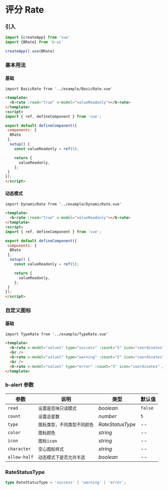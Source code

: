 # 评分 Rate

### 引入

```js
import {createApp} from 'vue'
import {BRate} from 'b-ui'

createApp().use(BRate)
```

### 基本用法

#### 基础

```vue
import BasicRate from '../example/BasicRate.vue'
```

```html
<template>
  <b-rate :read="true" v-model="valueReadonly"></b-rate>
</template>
<script>
import { ref, defineComponent } from 'vue';

export default defineComponent({
 components: {
  BRate
 },
  setup() {
    const valueReadonly = ref(5);

    return {
      valueReadonly,
    };
 }
});
</script>
```

#### 动态模式

```vue
import DynamicRate from '../example/DynamicRate.vue'
```

```html
<template>
  <b-rate :read="true" v-model="valueReadonly"></b-rate>
</template>
<script>
import { ref, defineComponent } from 'vue';

export default defineComponent({
 components: {
  BRate
 },
  setup() {
    const valueReadonly = ref(5);

    return {
      valueReadonly,
    };
 }
});
</script>
```

### 自定义图标

#### 基础

```vue
import TypeRate from '../example/TypeRate.vue'
```

```html
<template>
  <b-rate v-model="value1" type="success" :count="5" icon="coordinates" />
  <br />
  <b-rate v-model="value1" type="warning" :count="5" icon="coordinates" />
  <br />
  <b-rate v-model="value1" type="error" :count="5" icon="coordinates" />
</template>

```

### b-alert 参数

| 参数         | 说明                         | 类型             | 默认值  |
| ------------ | ---------------------------- | ---------------- | ------- |
| `read`       | `设置是否味只读模式`         | _boolean_        | `false` |
| `count`      | `设置总星数`                 | _number_         | `5`     |
| `type`       | `图标类型，不同类型不同颜色` | _RateStatusType_ | --      |
| `color`      | `图标颜色`                   | _string_         | --      |
| `icon`       | `图标icon`                   | _string_         | --      |
| `character`  | `空心图标样式`               | _string_         | --      |
| `allow-half` | `动态模式下是否允许半选`     | _boolean_        | --      |

### RateStatusType

``` ts
type RateStatusType = 'success' | 'warning' | 'error';
```

